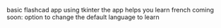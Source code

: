 basic flashcad app using tkinter
the app helps you learn french
coming soon: option to change the default language to learn